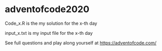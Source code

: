 # adventofcode2020

Code_x.R is the my solution for the x-th day

input_x.txt is my input file for the x-th day



See full questions and play along yourself at https://adventofcode.com/
